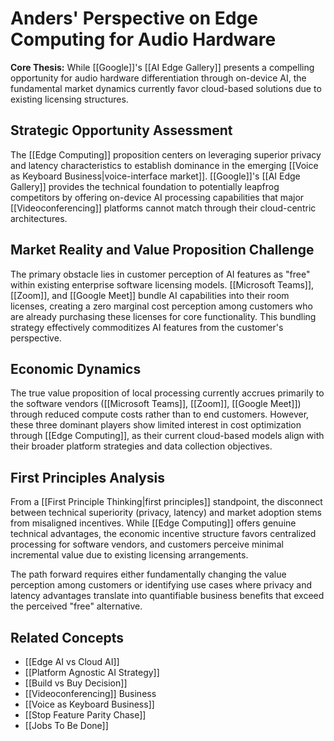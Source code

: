 # Anders' Perspective on Edge Computing for Audio Hardware

**Core Thesis:** While [[Google]]'s [[AI Edge Gallery]] presents a compelling opportunity for audio hardware differentiation through on-device AI, the fundamental market dynamics currently favor cloud-based solutions due to existing licensing structures.

## Strategic Opportunity Assessment

The [[Edge Computing]] proposition centers on leveraging superior privacy and latency characteristics to establish dominance in the emerging [[Voice as Keyboard Business|voice-interface market]]. [[Google]]'s [[AI Edge Gallery]] provides the technical foundation to potentially leapfrog competitors by offering on-device AI processing capabilities that major [[Videoconferencing]] platforms cannot match through their cloud-centric architectures.

## Market Reality and Value Proposition Challenge

The primary obstacle lies in customer perception of AI features as "free" within existing enterprise software licensing models. [[Microsoft Teams]], [[Zoom]], and [[Google Meet]] bundle AI capabilities into their room licenses, creating a zero marginal cost perception among customers who are already purchasing these licenses for core functionality. This bundling strategy effectively commoditizes AI features from the customer's perspective.

## Economic Dynamics

The true value proposition of local processing currently accrues primarily to the software vendors ([[Microsoft Teams]], [[Zoom]], [[Google Meet]]) through reduced compute costs rather than to end customers. However, these three dominant players show limited interest in cost optimization through [[Edge Computing]], as their current cloud-based models align with their broader platform strategies and data collection objectives.

## First Principles Analysis

From a [[First Principle Thinking|first principles]] standpoint, the disconnect between technical superiority (privacy, latency) and market adoption stems from misaligned incentives. While [[Edge Computing]] offers genuine technical advantages, the economic incentive structure favors centralized processing for software vendors, and customers perceive minimal incremental value due to existing licensing arrangements.

The path forward requires either fundamentally changing the value perception among customers or identifying use cases where privacy and latency advantages translate into quantifiable business benefits that exceed the perceived "free" alternative.

## Related Concepts
- [[Edge AI vs Cloud AI]]
- [[Platform Agnostic AI Strategy]]
- [[Build vs Buy Decision]]
- [[Videoconferencing]] Business
- [[Voice as Keyboard Business]]
- [[Stop Feature Parity Chase]]
- [[Jobs To Be Done]]